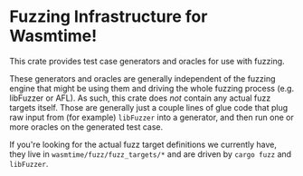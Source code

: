 # Fuzzing Infrastructure for Wasmtime!

This crate provides test case generators and oracles for use with fuzzing.

These generators and oracles are generally independent of the fuzzing engine
that might be using them and driving the whole fuzzing process (e.g. libFuzzer
or AFL). As such, this crate does *not* contain any actual fuzz targets
itself. Those are generally just a couple lines of glue code that plug raw input
from (for example) `libFuzzer` into a generator, and then run one or more
oracles on the generated test case.

If you're looking for the actual fuzz target definitions we currently have, they
live in `wasmtime/fuzz/fuzz_targets/*` and are driven by `cargo fuzz` and
`libFuzzer`.
